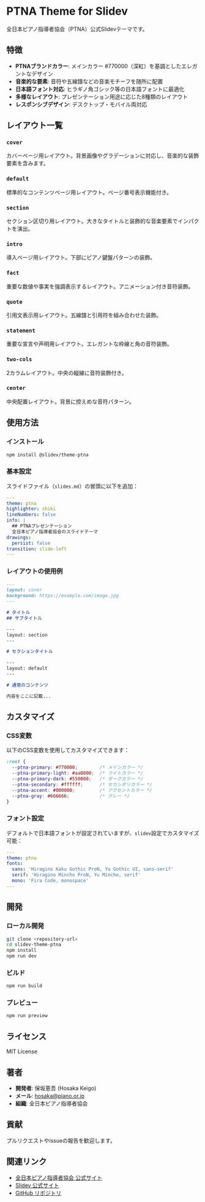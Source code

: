 # PTNA Theme for Slidev

全日本ピアノ指導者協会（PTNA）公式Slidevテーマです。

## 特徴

- **PTNAブランドカラー**: メインカラー #770000（深紅）を基調としたエレガントなデザイン
- **音楽的な要素**: 音符や五線譜などの音楽モチーフを随所に配置
- **日本語フォント対応**: ヒラギノ角ゴシック等の日本語フォントに最適化
- **多様なレイアウト**: プレゼンテーション用途に応じた8種類のレイアウト
- **レスポンシブデザイン**: デスクトップ・モバイル両対応

## レイアウト一覧

### `cover`
カバーページ用レイアウト。背景画像やグラデーションに対応し、音楽的な装飾要素を含みます。

### `default`  
標準的なコンテンツページ用レイアウト。ページ番号表示機能付き。

### `section`
セクション区切り用レイアウト。大きなタイトルと装飾的な音楽要素でインパクトを演出。

### `intro`
導入ページ用レイアウト。下部にピアノ鍵盤パターンの装飾。

### `fact`
重要な数値や事実を強調表示するレイアウト。アニメーション付き音符装飾。

### `quote`
引用文表示用レイアウト。五線譜と引用符を組み合わせた装飾。

### `statement`
重要な宣言や声明用レイアウト。エレガントな枠線と角の音符装飾。

### `two-cols`
2カラムレイアウト。中央の縦線に音符装飾付き。

### `center`
中央配置レイアウト。背景に控えめな音符パターン。

## 使用方法

### インストール

```bash
npm install @slidev/theme-ptna
```

### 基本設定

スライドファイル（`slides.md`）の冒頭に以下を追加：

```yaml
---
theme: ptna
highlighter: shiki
lineNumbers: false
info: |
  ## PTNAプレゼンテーション
  全日本ピアノ指導者協会のスライドテーマ
drawings:
  persist: false
transition: slide-left
---
```

### レイアウトの使用例

```markdown
---
layout: cover
background: https://example.com/image.jpg
---

# タイトル
## サブタイトル

---
layout: section
---

# セクションタイトル

---
layout: default
---

# 通常のコンテンツ

内容をここに記載...
```

## カスタマイズ

### CSS変数

以下のCSS変数を使用してカスタマイズできます：

```css
:root {
  --ptna-primary: #770000;        /* メインカラー */
  --ptna-primary-light: #aa0000;  /* ライトカラー */
  --ptna-primary-dark: #550000;   /* ダークカラー */
  --ptna-secondary: #ffffff;      /* セカンダリカラー */
  --ptna-accent: #000000;         /* アクセントカラー */
  --ptna-gray: #666666;           /* グレー */
}
```

### フォント設定

デフォルトで日本語フォントが設定されていますが、`slidev`設定でカスタマイズ可能：

```yaml
---
theme: ptna
fonts:
  sans: 'Hiragino Kaku Gothic ProN, Yu Gothic UI, sans-serif'
  serif: 'Hiragino Mincho ProN, Yu Mincho, serif'
  mono: 'Fira Code, monospace'
---
```

## 開発

### ローカル開発

```bash
git clone <repository-url>
cd slidev-theme-ptna
npm install
npm run dev
```

### ビルド

```bash
npm run build
```

### プレビュー

```bash
npm run preview
```

## ライセンス

MIT License

## 著者

- **開発者**: 保坂恵吾 (Hosaka Keigo)
- **メール**: hosaka@piano.or.jp
- **組織**: 全日本ピアノ指導者協会

## 貢献

プルリクエストやissueの報告を歓迎します。

## 関連リンク

- [全日本ピアノ指導者協会 公式サイト](https://www.piano.or.jp)
- [Slidev 公式サイト](https://sli.dev)
- [GitHub リポジトリ](https://github.com/HosakaKeigo/slidev-theme-ptna)